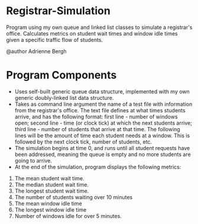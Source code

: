 # Registrar-Simulation
Program using my own queue and linked list classes to simulate a registrar's office. Calculates metrics on student wait times and window idle times given a specific traffic flow of students.

@author Adrienne Bergh

# Program Components
- Uses self-built generic queue data structure, implemented with my own generic doubly-linked list data structure.
- Takes as command line argument the name of a test file with information from the registrar's office. The text file defines at what times students arrive, and has the following format: first line - number of windows open; second line - time (or clock tick) at which the next students arrive; third line - number of students that arrive at that time. The following lines will be the amount of time each student needs at a window. This is followed by the next clock tick, number of students, etc.
- The simulation begins at time 0, and runs until all student requests have been addressed, meaning the queue is empty and no more students are going to arrive.
- At the end of the simulation, program displays the following metrics:
1. The mean student wait time.
2. The median student wait time.
3. The longest student wait time.
4. The number of students waiting over 10 minutes
5. The mean window idle time
6. The longest window idle time
7. Number of windows idle for over 5 minutes.
